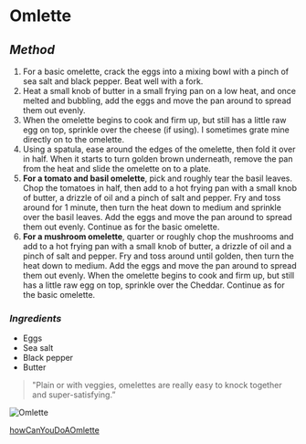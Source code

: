 # Omlette

## _Method_

1. For a basic omelette, crack the eggs into a mixing bowl with a pinch of sea salt and black pepper. Beat well with a fork.
2. Heat a small knob of butter in a small frying pan on a low heat, and once melted and bubbling, add the eggs and move the pan around to spread them out evenly.
3. When the omelette begins to cook and firm up, but still has a little raw egg on top, sprinkle over the cheese (if using). I sometimes grate mine directly on to the omelette.
4. Using a spatula, ease around the edges of the omelette, then fold it over in half. When it starts to turn golden brown underneath, remove the pan from the heat and slide the omelette on to a plate.
5. **For a tomato and basil omelette**, pick and roughly tear the basil leaves. Chop the tomatoes in half, then add to a hot frying pan with a small knob of butter, a drizzle of oil and a pinch of salt and pepper. Fry and toss around for 1 minute, then turn the heat down to medium and sprinkle over the basil leaves. Add the eggs and move the pan around to spread them out evenly. Continue as for the basic omelette.
6. **For a mushroom omelette**, quarter or roughly chop the mushrooms and add to a hot frying pan with a small knob of butter, a drizzle of oil and a pinch of salt and pepper. Fry and toss around until golden, then turn the heat down to medium. Add the eggs and move the pan around to spread them out evenly. When the omelette begins to cook and firm up, but still has a little raw egg on top, sprinkle over the Cheddar. Continue as for the basic omelette.

### _**Ingredients**_

* Eggs
* Sea salt
* Black pepper
* Butter

> "Plain or with veggies, omelettes are really easy to knock together and super-satisfying.”

![Omlette](https://img.jamieoliver.com/jamieoliver/recipe-database/oldImages/large/366_1_1436868647.jpg?tr=w-800,h-1066)

[howCanYouDoAOmlette](https://www.youtube.com/watch?v=OQyRuOEKfVk)